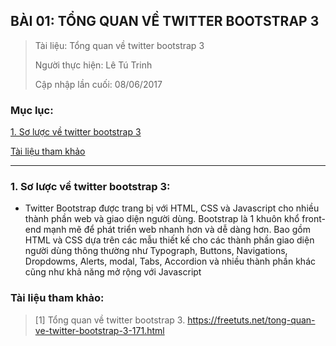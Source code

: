 ## BÀI 01: TỔNG QUAN VỀ TWITTER BOOTSTRAP 3

> Tài liệu: Tổng quan về twitter bootstrap 3
>
> Người thực hiện: Lê Tú Trinh
>
> Cập nhập lần cuối: 08/06/2017

### Mục lục:

[1. Sơ lược về twitter bootstrap 3](#1)

[Tài liệu tham khảo](#2)

***

<a name="1"></a>
### 1. Sơ lược về twitter bootstrap 3:

- Twitter Bootstrap được trang bị với HTML, CSS và Javascript cho nhiều thành phần web và giao diện người dùng. Bootstrap là 1 khuôn khổ front-end mạnh mẽ để phát triển web nhanh hơn và dễ dàng hơn. Bao gồm HTML và CSS dựa trên các mẫu thiết kế cho các thành phần giao diện người dùng thông thường như Typograph, Buttons, Navigations, Dropdowms, Alerts, modal, Tabs, Accordion và nhiều thành phần khác cũng như khả năng mở rộng với Javascript

<a name="2"></a>
### Tài liệu tham khảo:

> [1] Tổng quan về twitter bootstrap 3. https://freetuts.net/tong-quan-ve-twitter-bootstrap-3-171.html